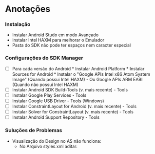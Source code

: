 
# Anotações
### Instalação
* Instalar Android Studo em modo Avançado
* Instalar Intel HAXM para melhorar o Emulador
* Pasta do SDK não pode ter espaços nem caracter especial
### Configurações do SDK Manager
 * [ ]  Para cada versão do Android
		* Instalar Android Platform
		* Instalar Sources for Android 
		* Instalar o "Google APIs Intel x86 Atom System Image" (Quando possui Intel HAXM)
		- Ou Google APIs ARM EABI (Quando não possui Intel HAXM)
 * [ ] Instalar Android SDK Build-Tools (v. mais recente) - Tools
 * [ ] Instalar Google Play Services - Tools
 * [ ] Instalar Google USB Driver - Tools (Windows)
 * [ ] Instalar ConstraintLayout for Android (v. mais recente) - Tools
 * [ ] Instalar Solver for ConstraintLayout (v. mais recente) - Tools
 * [ ] Instalar Android Support Repository - Tools
 
 ### Suluções de Problemas
 * Visualização do Design no AS não funciona:
 	* No Arquivo styles.xml aditar: <style name="AppTheme" parent="Base.Theme.AppCompat.Light.DarkActionBar">
	* No build.gradle(Module: app) editar: 
		* compileSdkVersion 26
		* targetSdkVersion 26
		* implementation 'com.android.support:appcompat-v7:26.1.0'
		* implementation 'com.android.support:design:26.1.0'
	
